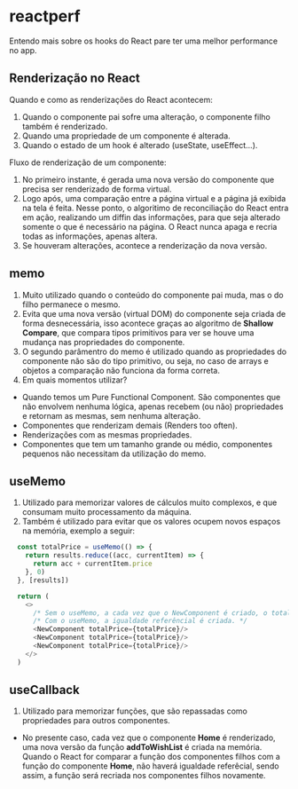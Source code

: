 # reactperf

Entendo mais sobre os hooks do React pare ter uma melhor performance no app.

## Renderização no React

Quando e como as renderizações do React acontecem:

1. Quando o componente pai sofre uma alteração, o componente filho também é renderizado.
2. Quando uma propriedade de um componente é alterada.
3. Quando o estado de um hook é alterado (useState, useEffect...).

Fluxo de renderização de um componente:

1. No primeiro instante, é gerada uma nova versão do componente que precisa ser renderizado
de forma virtual.
2. Logo após, uma comparação entre a página virtual e a página já exibida na tela é feita.
Nesse ponto, o algoritimo de reconciliação do React entra em ação, realizando um diffin das
informações, para que seja alterado somente o que é necessário na página. O React nunca apaga
e recria todas as informações, apenas altera.
3. Se houveram alterações, acontece a renderização da nova versão. 

## memo

1. Muito utilizado quando o conteúdo do componente pai muda, mas o do filho permanece o mesmo.
2. Evita que uma nova versão (virtual DOM) do componente seja criada de forma desnecessária, isso acontece
graças ao algoritmo de **Shallow Compare**, que compara tipos primitivos para ver se houve uma
mudança nas propriedades do componente.
3. O segundo parâmentro do memo é utilizado quando as propriedades do componente não são do tipo 
primitivo, ou seja, no caso de arrays e objetos a comparação não funciona da forma correta.
4. Em quais momentos utilizar?
  * Quando temos um Pure Functional Component. São componentes que não envolvem nenhuma lógica,
  apenas recebem (ou não) propriedades e retornam as mesmas, sem nenhuma alteração.
  * Componentes que renderizam demais (Renders too often).
  * Renderizações com as mesmas propriedades.
  * Componentes que tem um tamanho grande ou médio, componentes pequenos não necessitam da 
  utilização do memo.

## useMemo

1. Utilizado para memorizar valores de cálculos muito complexos, e que consumam muito 
processamento da máquina.
2. Também é utilizado para evitar que os valores ocupem novos espaços na memória, exemplo a seguir:

```js
  const totalPrice = useMemo(() => {
    return results.reduce((acc, currentItem) => {
      return acc + currentItem.price
    }, 0)
  }, [results])

  return (
    <>
      /* Sem o useMemo, a cada vez que o NewComponent é criado, o totalPrice ocupa um novo espaço na memória. */
      /* Com o useMemo, a igualdade referêncial é criada. */
      <NewComponent totalPrice={totalPrice}/>
      <NewComponent totalPrice={totalPrice}/>
      <NewComponent totalPrice={totalPrice}/>
    </>
  )
```

## useCallback

1. Utilizado para memorizar funções, que são repassadas como propriedades para outros componentes.

* No presente caso, cada vez que o componente **Home** é renderizado, uma nova versão da função **addToWishList**
é criada na memória. Quando o React for comparar a função dos componentes filhos com a função do componente
**Home**, não haverá igualdade referêcial, sendo assim, a função será recriada nos componentes filhos novamente.